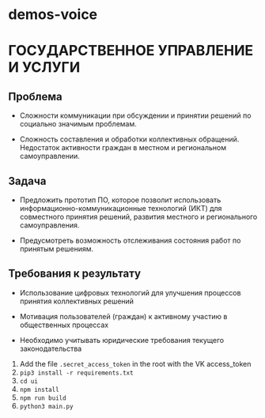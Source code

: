 # demos-voice

# ГОСУДАРСТВЕННОЕ УПРАВЛЕНИЕ И УСЛУГИ

## Проблема

* Сложности коммуникации при обсуждении и принятии решений по социально значимым проблемам. 

* Сложность составления и обработки коллективных обращений. Недостаток активности граждан в местном и региональном самоуправлении.

## Задача

* Предложить прототип ПО, которое позволит использовать информационно-коммуникационные технологий (ИКТ) для совместного принятия решений, развития местного и регионального самоуправления. 



* Предусмотреть возможность отслеживания состояния работ по принятым решениям.

## Требования к результату

* Использование цифровых технологий для улучшения процессов принятия коллективных решений

* Мотивация пользователей (граждан) к активному участию в общественных процессах
* Необходимо учитывать юридические требования текущего законодательства
1. Add the file `.secret_access_token` in the root with the VK access_token
2. `pip3 install -r requirements.txt`
3. `cd ui`
4. `npm install`
5. `npm run build`
6. `python3 main.py`
